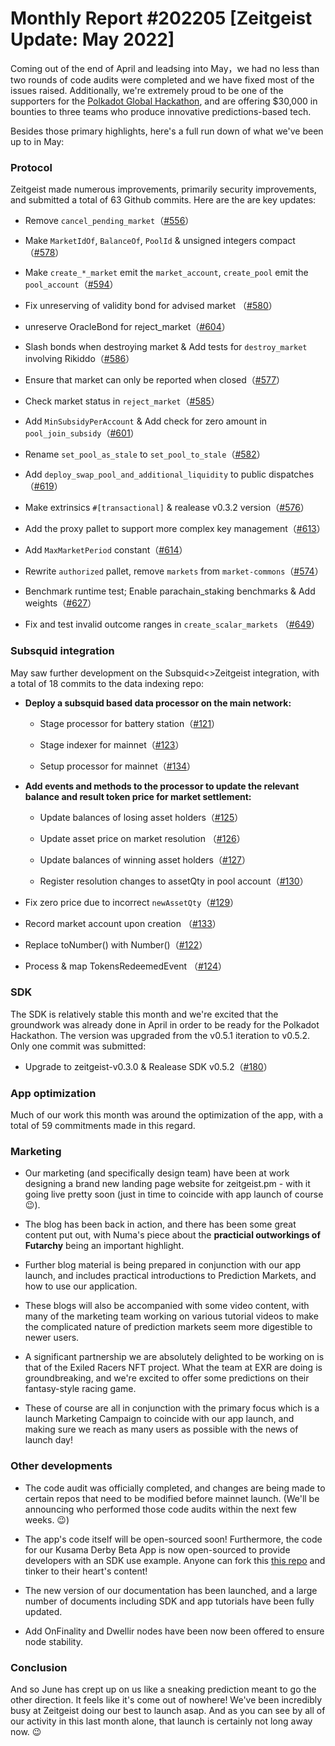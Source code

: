 # Monthly Report #202205 [Zeitgeist Update: May 2022]

Coming out of the end of April and leadsing into May，we had no less than two rounds of code audits were completed and we have fixed most of the issues raised. 
Additionally, we're extremely proud to be one of the supporters for the <a href="https://blog.zeitgeist.pm/zeitgeist-offers-30-000-in-bounties-for-polkadot-hackathon/" target="_blank">Polkadot Global Hackathon</a>, and are offering $30,000 in bounties to  three teams who produce innovative predictions-based tech.

Besides those primary highlights, here's a full run down of what we've been up to in May:


### Protocol

Zeitgeist made numerous improvements, primarily security improvements, and submitted a total of 63 Github commits. Here are the are key updates:


- Remove `cancel_pending_market`（[#556](https://github.com/zeitgeistpm/zeitgeist/commit/dfcec232a973bfd99f8c936f160ee21a792fb9a7)）

- Make `MarketIdOf`, `BalanceOf`, `PoolId` & unsigned integers compact （[#578](https://github.com/zeitgeistpm/zeitgeist/commit/68a04957fa20761a0da95df0b4511c880bfc74b4)）

- Make `create_*_market` emit the `market_account`, `create_pool` emit the `pool_account`（[#594](https://github.com/zeitgeistpm/zeitgeist/commit/93ea1ce40b99ea373b6aad53099b587c82abbd58)）

- Fix unreserving of validity bond for advised market  （[#580](https://github.com/zeitgeistpm/zeitgeist/commit/ff563b8b5fc8922c2038339c64bfc9a7b9d8c755)）

- unreserve OracleBond for reject_market（[#604](https://github.com/zeitgeistpm/zeitgeist/commit/4d4268109203e8311893b7bb8793b4fdba330714)）

- Slash bonds when destroying market & Add tests for `destroy_market` involving Rikiddo（[#586](https://github.com/zeitgeistpm/zeitgeist/commit/beaa06dafdc25f56245d9a1357e479f22afae9f0)）

- Ensure that market can only be reported when closed（[#577](https://github.com/zeitgeistpm/zeitgeist/commit/d9e2878be9326669aed863f572073c422a0889fc)）

- Check market status in `reject_market`（[#585](https://github.com/zeitgeistpm/zeitgeist/commit/b6d39ca5eb2a48b91939ed2379c23e9698bb8579)）

- Add `MinSubsidyPerAccount` & Add check for zero amount in `pool_join_subsidy`（[#601](https://github.com/zeitgeistpm/zeitgeist/commit/d26258b7d0053567b483573dc402e6d389bb15ef)）

- Rename `set_pool_as_stale` to `set_pool_to_stale`（[#582](https://github.com/zeitgeistpm/zeitgeist/commit/eb60a028f745e85bd82d8030396a3ab38f2ce776)）

- Add `deploy_swap_pool_and_additional_liquidity` to public dispatches（[#619](https://github.com/zeitgeistpm/zeitgeist/commit/b224bdde223f263e139dca46092a950a7eb6438a)）

-  Make extrinsics `#[transactional]` & realease v0.3.2 version（[#576](https://github.com/zeitgeistpm/zeitgeist/commit/0518c7e81dc662950e404c067445cbc1406c41a4)）

- Add the proxy pallet to support more complex key management（[#613](https://github.com/zeitgeistpm/zeitgeist/commit/693c5c0039948787322b3f35e83dc8a298bb482b)）

- Add `MaxMarketPeriod` constant（[#614](https://github.com/zeitgeistpm/zeitgeist/commit/314c2548f5b96738525beae43818632b50c60afe)）

- Rewrite `authorized` pallet, remove `markets` from `market-commons`（[#574](https://github.com/zeitgeistpm/zeitgeist/commit/1447247ddcbc387bcf950c9b2d0ea7acdf39c452)）

- Benchmark runtime test; Enable parachain_staking benchmarks & Add weights（[#627](https://github.com/zeitgeistpm/zeitgeist/commit/ce520be36cc06d6687ca2f5c8499d2deb762d32d)）

- Fix and test invalid outcome ranges in `create_scalar_markets` （[#649](https://github.com/zeitgeistpm/zeitgeist/commit/ab2a8e629d736f5fdb744583b232300b0918adef)）

### Subsquid integration

May saw further development on the Subsquid<>Zeitgeist integration, with a total of 18 commits to the data indexing repo:


- **Deploy a subsquid based data processor on the main network:**
  - Stage processor for battery station（[#121](https://github.com/zeitgeistpm/zeitgeist-subsquid/commit/48859e89ff67c74c3bae3c5dea5aa5111fb6b50c)）

  - Stage indexer for mainnet（[#123](https://github.com/zeitgeistpm/zeitgeist-subsquid/commit/be9fd754b9c27253150e671c64b3fd0d0a6a69bc)）
  - Setup processor for mainnet（[#134](https://github.com/zeitgeistpm/zeitgeist-subsquid/commit/9b6fe2320b043b6c7712590ea0761eefd902cb48)）

- **Add events and methods to the processor to update the relevant balance and result token price for market settlement:**

  - Update balances of losing asset holders（[#125](https://github.com/zeitgeistpm/zeitgeist-subsquid/commit/b1590532a0d5851728b1780b142da885c9c7f9c4)）

  - Update asset price on market resolution （[#126](https://github.com/zeitgeistpm/zeitgeist-subsquid/commit/a1fd4b7b6e79a6c7d8afebd44b5b31caebde9945)）

  - Update balances of winning asset holders（[#127](https://github.com/zeitgeistpm/zeitgeist-subsquid/commit/06164947254fcae29f2b28f11e5351debddbdd75)）

  - Register resolution changes to assetQty in pool account（[#130](https://github.com/zeitgeistpm/zeitgeist-subsquid/commit/727cc1205ea308646d65216f8ee51c050f37d309)）

- Fix zero price due to incorrect `newAssetQty`（[#129](https://github.com/zeitgeistpm/zeitgeist-subsquid/commit/6f5ff50d71b9ba20e89cc9a8c93465d99a7f2c5e)）

- Record market account upon creation （[#133](https://github.com/zeitgeistpm/zeitgeist-subsquid/commit/eb81902ee71b5b9cfd5b08b6dd3c667612a56040)）

- Replace toNumber() with Number()（[#122](https://github.com/zeitgeistpm/zeitgeist-subsquid/commit/82e25c0d3985edd66210fe0988550118c6fcedc7)）

- Process & map TokensRedeemedEvent （[#124](https://github.com/zeitgeistpm/zeitgeist-subsquid/commit/8ff3a95192d534cafefefbaf7c9a7f071a9b4dd9)）


### SDK

The SDK is relatively stable this month and we're excited that the groundwork was already done in April in order to be ready for the Polkadot Hackathon. The version was upgraded from the v0.5.1 iteration to v0.5.2. Only one commit was submitted:


- Upgrade to zeitgeist-v0.3.0 & Realease SDK v0.5.2（[#180](https://github.com/zeitgeistpm/tools/commit/ff65bd7a54c027d3660c83e32ceac82a3b0d6642)）



### App optimization

Much of our work this month was around the optimization of the app, with a total of 59 commitments made in this regard.


### Marketing

 - Our marketing (and specifically design team) have been at work designing a brand new landing page website for zeitgeist.pm - with it going live pretty soon (just in time to coincide with app launch of course 😉).
 
 - The blog has been back in action, and there has been some great content put out, with Numa's piece about the <b>practicial outworkings of Futarchy</b> being an important highlight.

 - Further blog material is being prepared in conjunction with our app launch, and includes practical introductions to Prediction Markets, and how to use our application.

 - These blogs will also be accompanied with some video content, with many of the marketing team working on various tutorial videos to make the complicated nature of prediction markets seem more digestible to newer users.

 - A significant partnership we are absolutely delighted to be working on is that of the Exiled Racers NFT project. What the team at EXR are doing is groundbreaking, and we're excited to offer some predictions on their fantasy-style racing game.

 - These of course are all in conjunction with the primary focus which is a launch Marketing Campaign to coincide with our app launch, and making sure we reach as many users as possible with the news of launch day!
 


### Other developments

- The code audit was officially completed, and changes are being made to certain repos that need to be modified before mainnet launch. (We'll be announcing who performed those code audits within the next few weeks. 😉)

- The app's code itself will be open-sourced soon! Furthermore, the code for our Kusama Derby Beta App is now open-sourced to provide developers with an SDK use example. Anyone can fork this <a href="https://github.com/zeitgeistpm/derby" target="_blank">this repo</a> and tinker to their heart's content!

- The new version of our documentation has been launched, and a large number of documents including SDK and app tutorials have been fully updated.

- Add OnFinality and Dwellir nodes have been now been offered to ensure node stability.


### Conclusion

And so June has crept up on us like a sneaking prediction meant to go the other direction. It feels like it's come out of nowhere! We've been incredibly busy at Zeitgeist doing our best to launch asap. And as you can see by all of our activity in this last month alone, that launch is certainly not long away now. 😉
